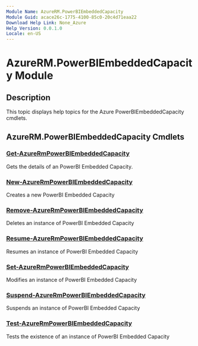 ```yaml
---
Module Name: AzureRM.PowerBIEmbeddedCapacity
Module Guid: acace26c-1775-4100-85c0-20c4d71eaa22
Download Help Link: None_Azure
Help Version: 0.0.1.0
Locale: en-US
---
```


# AzureRM.PowerBIEmbeddedCapacity Module
## Description
This topic displays help topics for the Azure PowerBIEmbeddedCapacity cmdlets.

## AzureRM.PowerBIEmbeddedCapacity Cmdlets
### [Get-AzureRmPowerBIEmbeddedCapacity](Get-AzureRmPowerBIEmbeddedCapacity.md)
Gets the details of an PowerBI Embedded Capacity.

### [New-AzureRmPowerBIEmbeddedCapacity](New-AzureRmPowerBIEmbeddedCapacity.md)
Creates a new PowerBI Embedded Capacity

### [Remove-AzureRmPowerBIEmbeddedCapacity](Remove-AzureRmPowerBIEmbeddedCapacity.md)
Deletes an instance of PowerBI Embedded Capacity

### [Resume-AzureRmPowerBIEmbeddedCapacity](Resume-AzureRmPowerBIEmbeddedCapacity.md)
Resumes an instance of PowerBI Embedded Capacity

### [Set-AzureRmPowerBIEmbeddedCapacity](Set-AzureRmPowerBIEmbeddedCapacity.md)
Modifies  an instance of PowerBI Embedded Capacity

### [Suspend-AzureRmPowerBIEmbeddedCapacity](Suspend-AzureRmPowerBIEmbeddedCapacity.md)
Suspends an instance of PowerBI Embedded Capacity

### [Test-AzureRmPowerBIEmbeddedCapacity](Test-AzureRmPowerBIEmbeddedCapacity.md)
Tests the existence of an instance of PowerBI Embedded Capacity

